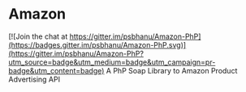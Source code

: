 # Amazon

[![Join the chat at https://gitter.im/psbhanu/Amazon-PhP](https://badges.gitter.im/psbhanu/Amazon-PhP.svg)](https://gitter.im/psbhanu/Amazon-PhP?utm_source=badge&utm_medium=badge&utm_campaign=pr-badge&utm_content=badge)
A PhP Soap Library to Amazon Product Advertising API 
